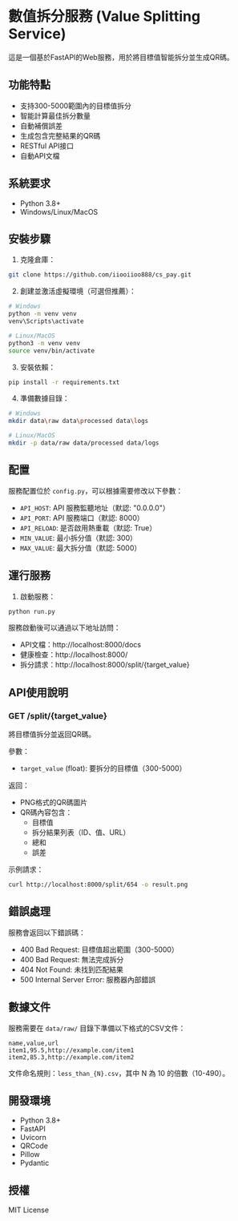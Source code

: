 # 數值拆分服務 (Value Splitting Service)

這是一個基於FastAPI的Web服務，用於將目標值智能拆分並生成QR碼。

## 功能特點

- 支持300-5000範圍內的目標值拆分
- 智能計算最佳拆分數量
- 自動補償誤差
- 生成包含完整結果的QR碼
- RESTful API接口
- 自動API文檔

## 系統要求

- Python 3.8+
- Windows/Linux/MacOS

## 安裝步驟

1. 克隆倉庫：
```bash
git clone https://github.com/iiooiioo888/cs_pay.git

```

2. 創建並激活虛擬環境（可選但推薦）：
```bash
# Windows
python -m venv venv
venv\Scripts\activate

# Linux/MacOS
python3 -m venv venv
source venv/bin/activate
```

3. 安裝依賴：
```bash
pip install -r requirements.txt
```

4. 準備數據目錄：
```bash
# Windows
mkdir data\raw data\processed data\logs

# Linux/MacOS
mkdir -p data/raw data/processed data/logs
```

## 配置

服務配置位於 `config.py`，可以根據需要修改以下參數：

- `API_HOST`: API 服務監聽地址（默認: "0.0.0.0"）
- `API_PORT`: API 服務端口（默認: 8000）
- `API_RELOAD`: 是否啟用熱重載（默認: True）
- `MIN_VALUE`: 最小拆分值（默認: 300）
- `MAX_VALUE`: 最大拆分值（默認: 5000）

## 運行服務

1. 啟動服務：
```bash
python run.py
```

服務啟動後可以通過以下地址訪問：

- API文檔：http://localhost:8000/docs
- 健康檢查：http://localhost:8000/
- 拆分請求：http://localhost:8000/split/{target_value}

## API使用說明

### GET /split/{target_value}

將目標值拆分並返回QR碼。

參數：
- `target_value` (float): 要拆分的目標值（300-5000）

返回：
- PNG格式的QR碼圖片
- QR碼內容包含：
  - 目標值
  - 拆分結果列表（ID、值、URL）
  - 總和
  - 誤差

示例請求：
```bash
curl http://localhost:8000/split/654 -o result.png
```

## 錯誤處理

服務會返回以下錯誤碼：

- 400 Bad Request: 目標值超出範圍（300-5000）
- 400 Bad Request: 無法完成拆分
- 404 Not Found: 未找到匹配結果
- 500 Internal Server Error: 服務器內部錯誤

## 數據文件

服務需要在 `data/raw/` 目錄下準備以下格式的CSV文件：

```csv
name,value,url
item1,95.5,http://example.com/item1
item2,85.3,http://example.com/item2
```

文件命名規則：`less_than_{N}.csv`，其中 N 為 10 的倍數（10-490）。

## 開發環境

- Python 3.8+
- FastAPI
- Uvicorn
- QRCode
- Pillow
- Pydantic

## 授權

MIT License 